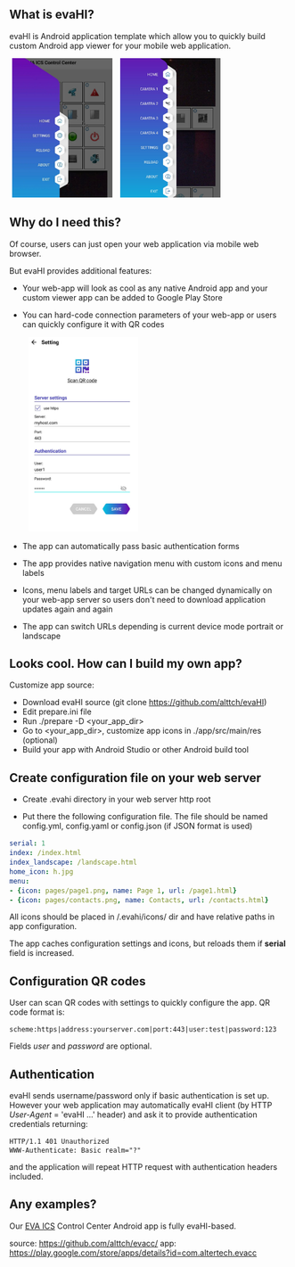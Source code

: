 What is evaHI?
--------------

evaHI is Android application template which allow you to quickly build custom
Android app viewer for your mobile web application.

<div>
<img hspace="5" src="./examples/1.jpg" alt="Interface example" height="250" />
<img hspace="5" src="./examples/2.jpg" alt="Interface example" height="250" />
</div>

Why do I need this?
-------------------

Of course, users can just open your web application via mobile web browser.

But evaHI provides additional features:

* Your web-app will look as cool as any native Android app and your custom
  viewer app can be added to Google Play Store

* You can hard-code connection parameters of your web-app or users can quickly
  configure it with QR codes
  
  <img hspace="10" src="./examples/3.jpg" alt="Interface example" height="350" />

* The app can automatically pass basic authentication forms

* The app provides native navigation menu with custom icons and menu labels

* Icons, menu labels and target URLs can be changed dynamically on your web-app
  server so users don't need to download application updates again and again

* The app can switch URLs depending is current device mode portrait or
  landscape

Looks cool. How can I build my own app?
---------------------------------------

Customize app source:

* Download evaHI source (git clone https://github.com/alttch/evaHI)
* Edit prepare.ini file
* Run ./prepare -D <your_app_dir>
* Go to <your_app_dir>, customize app icons in ./app/src/main/res (optional)
* Build your app with Android Studio or other Android build tool

Create configuration file on your web server
--------------------------------------------

* Create .evahi directory in your web server http root

* Put there the following configuration file. The file should be named
  config.yml, config.yaml or config.json (if JSON format is used)

```yaml
serial: 1
index: /index.html
index_landscape: /landscape.html
home_icon: h.jpg
menu:
- {icon: pages/page1.png, name: Page 1, url: /page1.html}
- {icon: pages/contacts.png, name: Contacts, url: /contacts.html}
```

All icons should be placed in /.evahi/icons/ dir and have relative paths in
app configuration.

The app caches configuration settings and icons, but reloads them if **serial**
field is increased.

Configuration QR codes
----------------------

User can scan QR codes with settings to quickly configure the app. QR code
format is:

    scheme:https|address:yourserver.com|port:443|user:test|password:123
  
Fields _user_ and _password_ are optional.

Authentication
--------------

evaHI sends username/password only if basic authentication is set up. However
your web application may automatically evaHI client (by HTTP *User-Agent* =
'evaHI ...' header) and ask it to provide authentication credentials returning:

    HTTP/1.1 401 Unauthorized
    WWW-Authenticate: Basic realm="?"

and the application will repeat HTTP request with authentication headers
included.

Any examples?
-------------

Our [EVA ICS](https://www.eva-ics.com/) Control Center Android app is fully
evaHI-based.

source: https://github.com/alttch/evacc/
app: https://play.google.com/store/apps/details?id=com.altertech.evacc

